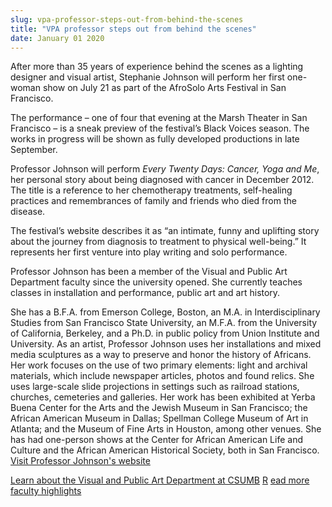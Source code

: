 ```yaml
---
slug: vpa-professor-steps-out-from-behind-the-scenes
title: "VPA professor steps out from behind the scenes"
date: January 01 2020
---
```


 
<p>
  After more than 35 years of experience behind the scenes as a lighting
  designer and visual artist, Stephanie Johnson will perform her first one-woman
  show on July 21 as part of the AfroSolo Arts Festival in San Francisco.
</p>
<p>
  The performance – one of four that evening at the Marsh Theater in San
  Francisco – is a sneak preview of the festival’s Black Voices season. The
  works in progress will be shown as fully developed productions in late
  September.
</p>
<p>
  Professor Johnson will perform
  <em>Every Twenty Days: Cancer, Yoga and Me</em>, her personal story about
  being diagnosed with cancer in December 2012. The title is a reference to her
  chemotherapy treatments, self-healing practices and remembrances of family and
  friends who died from the disease.
</p>
<p>
  The festival’s website describes it as “an intimate, funny and uplifting story
  about the journey from diagnosis to treatment to physical well-being.” It
  represents her first venture into play writing and solo performance.
</p>
<p>
  Professor Johnson has been a member of the Visual and Public Art Department
  faculty since the university opened. She currently teaches classes in
  installation and performance, public art and art history.
</p>
<p>
  She has a B.F.A. from Emerson College, Boston, an M.A. in Interdisciplinary
  Studies from San Francisco State University, an M.F.A. from the University of
  California, Berkeley, and a Ph.D. in public policy from Union Institute and
  University. As an artist, Professor Johnson uses her installations and mixed
  media sculptures as a way to preserve and honor the history of Africans. Her
  work focuses on the use of two primary elements: light and archival materials,
  which include newspaper articles, photos and found relics. She uses
  large-scale slide projections in settings such as railroad stations, churches,
  cemeteries and galleries. Her work has been exhibited at Yerba Buena Center
  for the Arts and the Jewish Museum in San Francisco; the African American
  Museum in Dallas; Spellman College Museum of Art in Atlanta; and the Museum of
  Fine Arts in Houston, among other venues. She has had one-person shows at the
  Center for African American Life and Culture and the African American
  Historical Society, both in San Francisco.
  <a href="https://www.lightessencedesign.com"
    >Visit Professor Johnson's website</a
  >
</p>
<p>
  <a href="https://csumb.edu/art"
    >Learn about the Visual and Public Art Department at CSUMB</a
  >
  <a href="https://news.csumb.edu/news/2013/jan/31/faculty-highlights">R</a>
  <a href="https://news.csumb.edu/news/2013/jan/31/faculty-highlights"
    >ead more faculty highlights</a
  >
</p>
 
